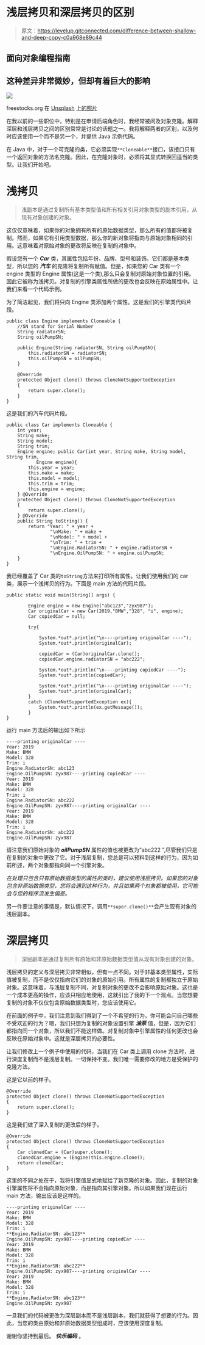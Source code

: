 # 浅层拷贝和深层拷贝的区别

> 原文：<https://levelup.gitconnected.com/difference-between-shallow-and-deep-copy-c0a968e89c44>

## 面向对象编程指南

## 这种差异非常微妙，但却有着巨大的影响

![](img/c4288c01e7d488e00d14db528d036c67.png)

freestocks.org 在 [Unsplash](https://unsplash.com?utm_source=medium&utm_medium=referral) 上[的照片](https://unsplash.com/@freestocks?utm_source=medium&utm_medium=referral)

在我以前的一些职位中，特别是在申请后端角色时，我经常被问及对象克隆。解释深层和浅层拷贝之间的区别常常是讨论的话题之一。我将解释两者的区别，以及何时应该使用一个而不是另一个，并提供 Java 示例代码。

在 Java 中，对于一个可克隆的类，它必须实现`**Cloneable**`接口，该接口只有一个返回对象的方法名克隆。因此，在克隆对象时，必须将其显式转换回适当的类型。让我们开始吧。

# 浅拷贝

> 浅副本是通过复制所有基本类型值和所有相关引用对象类型的副本引用，从现有对象创建的对象。

这仅仅意味着，如果你的对象拥有所有的原始数据类型，那么所有的值都将被复制。然而，如果它有引用类型数据，那么你的新对象将指向与原始对象相同的引用。这意味着对原始对象的更改将反映在复制的对象中。

假设您有一个 ***Car*** 类，其属性包括年份、品牌、型号和装饰。它们都是基本类型，所以您的 ***汽车*** 的克隆将复制所有赋值。但是，如果您的 Car 类有一个 engine 类型的 Engine 属性(这是一个类),那么只会复制对原始对象位置的引用。因此它被称为浅拷贝。对复制的引擎类属性所做的更改也会反映在原始属性中。让我们来看一个代码示例。

为了简洁起见，我们将只向 Engine 类添加两个属性。这是我们的引擎类代码片段。

```
public class Engine implements Cloneable {
    //SN stand for Serial Number
    String radiatorSN;
    String oilPumpSN;

    public Engine(String radiatorSN, String oilPumpSN){
        this.radiatorSN = radiatorSN;
        this.oilPumpSN = oilPumpSN;
    }

    @Override
    protected Object clone() throws CloneNotSupportedException
    {
        return super.clone();
    }
}
```

这是我们的汽车代码片段。

```
public class Car implements Cloneable {
    int year;
    String make;
    String model;
    String trim;
    Engine engine; public Car(int year, String make, String model, String trim, 
           Engine engine){
        this.year = year;
        this.make = make;
        this.model = model;
        this.trim = trim;
        this.engine = engine;
    } @Override
    protected Object clone() throws CloneNotSupportedException
    {
        return super.clone();
    } @Override
    public String toString() {
        return "Year: " + year +
                "\nMake: " + make +
                "\nModel: " + model +
                "\nTrim: " + trim +
                "\nEngine.RadiatorSN: " + engine.radiatorSN +
                "\nEngine.OilPumpSN: " + engine.oilPumpSN;
    }
}
```

我已经覆盖了 Car 类的`toString`方法来打印所有属性。让我们使用我们的 car 类，展示一个浅拷贝的行为。下面是 main 方法的代码片段。

```
public static void main(String[] args) {

        Engine engine = new Engine("abc123","zyx987");
        Car originalCar = new Car(2019,"BMW","328", "i", engine);
        Car copiedCar = null;

        try{

            System.*out*.println("\n----printing originalCar ----");
            System.*out*.println(originalCar);

            copiedCar = (Car)originalCar.clone();
            copiedCar.engine.radiatorSN = "abc222";

            System.*out*.println("\n----printing copiedCar ----");
            System.*out*.println(copiedCar);

            System.*out*.println("\n----printing originalCar ----");
            System.*out*.println(originalCar);
        }
        catch (CloneNotSupportedException ex){
            System.*out*.println(ex.getMessage());
        }
}
```

运行 main 方法后的输出如下所示

```
----printing originalCar ----
Year: 2019
Make: BMW
Model: 328
Trim: i
Engine.RadiatorSN: abc123
Engine.OilPumpSN: zyx987----printing copiedCar ----
Year: 2019
Make: BMW
Model: 328
Trim: i
Engine.RadiatorSN: abc222
Engine.OilPumpSN: zyx987----printing originalCar ----
Year: 2019
Make: BMW
Model: 328
Trim: i
Engine.RadiatorSN: abc222
Engine.OilPumpSN: zyx987
```

请注意我们原始对象的 ***oilPumpSN*** 属性的值也被更改为“abc222 ”,尽管我们只是在复制的对象中更改了它。对于浅层复制，您总是可以预料到这样的行为，因为如前所述，两个对象都指向同一个引擎对象。

*在处理只包含只有原始数据类型的属性的类时，建议使用浅层拷贝。如果您的对象包含非原始数据类型，您将会遇到这种行为，并且如果两个对象都被使用，它可能会与您的程序流发生偏差。*

另一件要注意的事情是，默认情况下，调用`**super.clone()**`会产生现有对象的浅层副本。

# 深层拷贝

> 深层副本是通过复制所有原始和非原始数据类型值从现有对象创建的对象。

浅层拷贝的定义与深层拷贝非常相似，但有一点不同。对于非基本类型属性，实际值被复制，而不是仅仅指向它们的对象的原始引用。所有属性的复制都独立于原始对象。这意味着，与浅层复制不同，对复制对象的更改不会影响原始对象。这也是一个成本更高的操作，应该只相应地使用，这就引出了我的下一个观点。当您想要复制的对象不仅仅包含原始数据类型时，您应该使用它。

在前面的例子中，我们注意到我们得到了一个不希望的行为。你可能会问自己哪些不受欢迎的行为？嗯，我们只想为复制的对象设置引擎 ***油泵*** 值，但是，因为它们都指向同一个对象，所以我们不能这样做。对复制对象中引擎属性的任何更改也会反映在原始对象中。这就是深层拷贝的必要性。

让我们修改上一个例子中使用的代码，当我们在 Car 类上调用 clone 方法时，进行深度复制而不是浅层复制。一切保持不变。我们唯一需要修改的地方是受保护的克隆方法。

这是它以前的样子。

```
@Override
protected Object clone() throws CloneNotSupportedException
{
    return super.clone();
}
```

这是我们做了深入复制的更改后的样子。

```
@Override
protected Object clone() throws CloneNotSupportedException
{
    Car clonedCar = (Car)super.clone();
    clonedCar.engine = (Engine)this.engine.clone();
    return clonedCar;
}
```

这里的不同之处在于，我将引擎值显式地赋给了新克隆的对象。因此，复制的对象引擎属性将不会指向原始对象，而是指向其引擎对象。所以如果我们现在运行 main 方法，输出应该是这样的。

```
----printing originalCar ----
Year: 2019
Make: BMW
Model: 328
Trim: i
**Engine.RadiatorSN: abc123**
Engine.OilPumpSN: zyx987----printing copiedCar ----
Year: 2019
Make: BMW
Model: 328
Trim: i
**Engine.RadiatorSN: abc222**
Engine.OilPumpSN: zyx987----printing originalCar ----
Year: 2019
Make: BMW
Model: 328
Trim: i
**Engine.RadiatorSN: abc123**
Engine.OilPumpSN: zyx987
```

一旦我们的代码被更改为深层副本而不是浅层副本，我们就获得了想要的行为。因此，当您的类由原始和非原始数据类型组成时，应该使用深度复制。

谢谢你坚持到最后。 ***快乐编码*** 。